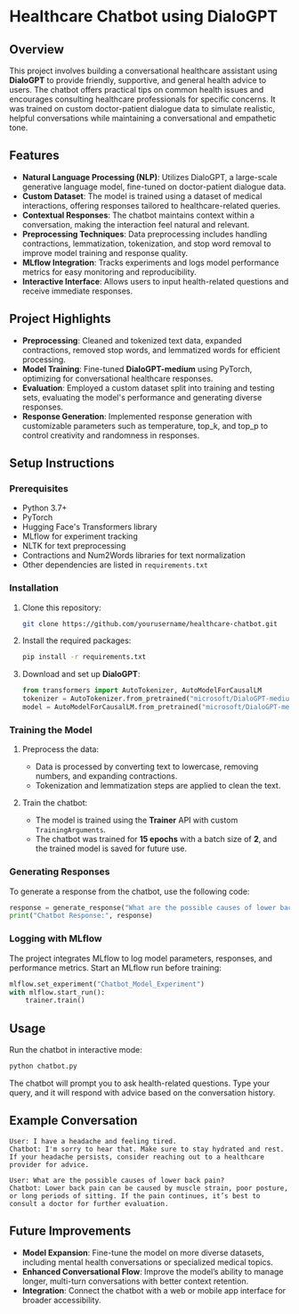 # Healthcare Chatbot using DialoGPT

## Overview
This project involves building a conversational healthcare assistant using **DialoGPT** to provide friendly, supportive, and general health advice to users. The chatbot offers practical tips on common health issues and encourages consulting healthcare professionals for specific concerns. It was trained on custom doctor-patient dialogue data to simulate realistic, helpful conversations while maintaining a conversational and empathetic tone.

## Features
- **Natural Language Processing (NLP)**: Utilizes DialoGPT, a large-scale generative language model, fine-tuned on doctor-patient dialogue data.
- **Custom Dataset**: The model is trained using a dataset of medical interactions, offering responses tailored to healthcare-related queries.
- **Contextual Responses**: The chatbot maintains context within a conversation, making the interaction feel natural and relevant.
- **Preprocessing Techniques**: Data preprocessing includes handling contractions, lemmatization, tokenization, and stop word removal to improve model training and response quality.
- **MLflow Integration**: Tracks experiments and logs model performance metrics for easy monitoring and reproducibility.
- **Interactive Interface**: Allows users to input health-related questions and receive immediate responses.

## Project Highlights
- **Preprocessing**: Cleaned and tokenized text data, expanded contractions, removed stop words, and lemmatized words for efficient processing.
- **Model Training**: Fine-tuned **DialoGPT-medium** using PyTorch, optimizing for conversational healthcare responses.
- **Evaluation**: Employed a custom dataset split into training and testing sets, evaluating the model's performance and generating diverse responses.
- **Response Generation**: Implemented response generation with customizable parameters such as temperature, top_k, and top_p to control creativity and randomness in responses.

## Setup Instructions

### Prerequisites
- Python 3.7+
- PyTorch
- Hugging Face's Transformers library
- MLflow for experiment tracking
- NLTK for text preprocessing
- Contractions and Num2Words libraries for text normalization
- Other dependencies are listed in `requirements.txt`

### Installation
1. Clone this repository:
    ```bash
    git clone https://github.com/yourusername/healthcare-chatbot.git
    ```
2. Install the required packages:
    ```bash
    pip install -r requirements.txt
    ```
3. Download and set up **DialoGPT**:
    ```python
    from transformers import AutoTokenizer, AutoModelForCausalLM
    tokenizer = AutoTokenizer.from_pretrained("microsoft/DialoGPT-medium")
    model = AutoModelForCausalLM.from_pretrained("microsoft/DialoGPT-medium")
    ```

### Training the Model
1. Preprocess the data:
   - Data is processed by converting text to lowercase, removing numbers, and expanding contractions.
   - Tokenization and lemmatization steps are applied to clean the text.

2. Train the chatbot:
   - The model is trained using the **Trainer** API with custom `TrainingArguments`.
   - The chatbot was trained for **15 epochs** with a batch size of **2**, and the trained model is saved for future use.

### Generating Responses
To generate a response from the chatbot, use the following code:

```python
response = generate_response("What are the possible causes of lower back pain?")
print("Chatbot Response:", response)
```

### Logging with MLflow
The project integrates MLflow to log model parameters, responses, and performance metrics. Start an MLflow run before training:

```python
mlflow.set_experiment("Chatbot_Model_Experiment")
with mlflow.start_run():
    trainer.train()
```

## Usage
Run the chatbot in interactive mode:

```bash
python chatbot.py
```

The chatbot will prompt you to ask health-related questions. Type your query, and it will respond with advice based on the conversation history.

## Example Conversation
```
User: I have a headache and feeling tired.
Chatbot: I'm sorry to hear that. Make sure to stay hydrated and rest. If your headache persists, consider reaching out to a healthcare provider for advice.

User: What are the possible causes of lower back pain?
Chatbot: Lower back pain can be caused by muscle strain, poor posture, or long periods of sitting. If the pain continues, it’s best to consult a doctor for further evaluation.
```

## Future Improvements
- **Model Expansion**: Fine-tune the model on more diverse datasets, including mental health conversations or specialized medical topics.
- **Enhanced Conversational Flow**: Improve the model’s ability to manage longer, multi-turn conversations with better context retention.
- **Integration**: Connect the chatbot with a web or mobile app interface for broader accessibility.


